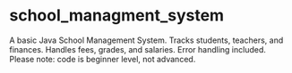 # school_managment_system
A basic Java School Management System. Tracks students, teachers, and finances. Handles fees, grades, and salaries. Error handling included. Please note: code is beginner level, not advanced.
